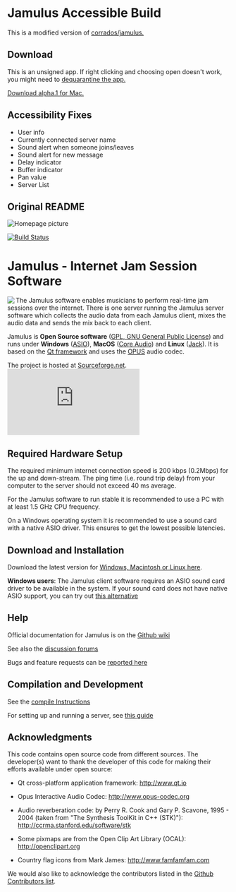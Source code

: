 # Jamulus Accessible Build
This is a modified version of [corrados/jamulus.](https://github.com/corrados/jamulus)

## Download 
This is an unsigned app. If right clicking and choosing open doesn't work, you might need to [dequarantine the app.](https://derflounder.wordpress.com/2012/11/20/clearing-the-quarantine-extended-attribute-from-downloaded-applications/)

[Download alpha.1 for Mac.](https://github.com/chigkim/jamulus/releases/download/VO-Alpha.1/Jamulus-Mac-Accessible.zip)

## Accessibility Fixes
* User info
* Currently connected server name
* Sound alert when someone joins/leaves
* Sound alert for new message
* Delay indicator
* Buffer indicator
* Pan value
* Server List

## Original README

![Homepage picture](src/res/homepage/jamulusbannersmall.png)

[![Build Status](https://travis-ci.org/corrados/jamulus.svg?branch=master)](https://travis-ci.org/corrados/jamulus)

Jamulus - Internet Jam Session Software
=======================================
<img align="left" src="src/res/homepage/mediawikisidebarlogo.png"/>

The Jamulus software enables musicians to perform real-time jam sessions over the internet.
There is one server running the Jamulus server software which collects the audio data from
each Jamulus client, mixes the audio data and sends the mix back to each client.

Jamulus is __Open Source software__ ([GPL, GNU General Public License](http://www.gnu.org/licenses/gpl-2.0.html))
and runs under __Windows__ ([ASIO](http://www.steinberg.net)),
__MacOS__ ([Core Audio](https://developer.apple.com/documentation/coreaudio)) and
__Linux__ ([Jack](http://jackaudio.org)).
It is based on the [Qt framework](https://www.qt.io) and uses the [OPUS](http://www.opus-codec.org) audio codec.

The project is hosted at [Sourceforge.net](http://sourceforge.net/projects/llcon).
![Sourceforge logo](http://sflogo.sourceforge.net/sflogo.php?group_id=158367&amp;type=5)


Required Hardware Setup
-----------------------

The required minimum internet connection speed is 200 kbps (0.2Mbps) for the up and down-stream.
The ping time (i.e. round trip delay) from your computer to the server should not exceed 40 ms average.

For the Jamulus software to run stable it is recommended to use a PC with at least 1.5 GHz CPU frequency.

On a Windows operating system it is recommended to use a sound card with a native ASIO driver.
This ensures to get the lowest possible latencies.


Download and Installation
-------------------------

Download the latest version for [Windows, Macintosh or Linux here](https://sourceforge.net/projects/llcon/files/). 

**Windows users**: The Jamulus client software requires an ASIO sound card driver to be available in the system.
If your sound card does not have native ASIO support, you can try out [this alternative](http://www.asio4all.org/)


Help
----

Official documentation for Jamulus is on the [Github wiki](https://github.com/corrados/jamulus/wiki)

See also the [discussion forums](https://sourceforge.net/p/llcon/discussion)

Bugs and feature requests can be [reported here](https://github.com/corrados/jamulus/issues)


Compilation and Development
---------------------------

See the [compile Instructions](INSTALL.md) 

For setting up and running a server, see [this guide](https://github.com/corrados/jamulus/wiki/Running-a-Server)


Acknowledgments
---------------

This code contains open source code from different sources. The developer(s) want
to thank the developer of this code for making their efforts available under open
source:

- Qt cross-platform application framework: http://www.qt.io

- Opus Interactive Audio Codec: http://www.opus-codec.org

- Audio reverberation code: by Perry R. Cook and Gary P. Scavone, 1995 - 2004
  (taken from "The Synthesis ToolKit in C++ (STK)"):
  http://ccrma.stanford.edu/software/stk
  
- Some pixmaps are from the Open Clip Art Library (OCAL): http://openclipart.org

- Country flag icons from Mark James: http://www.famfamfam.com

We would also like to acknowledge the contributors listed in the
[Github Contributors list](https://github.com/corrados/jamulus/graphs/contributors).
